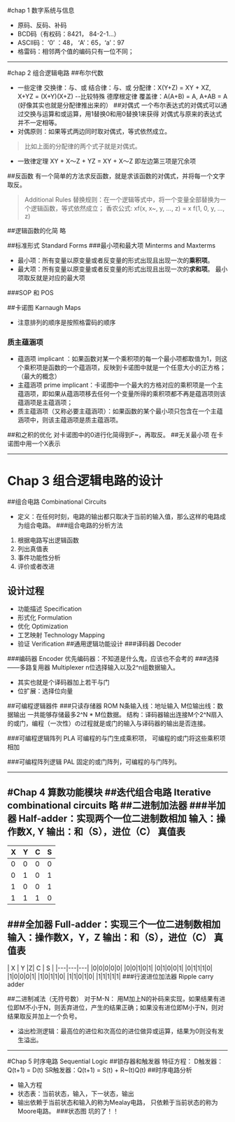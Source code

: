 #chap 1 数字系统与信息
* 原码、反码、补码
* BCD码（有权码：8421， 84-2-1...）
* ASCII码： ‘0’ ：48， ‘A’：65，‘a’：97
* 格雷码：相邻两个值的编码只有一位不同；

----------------------------------------------------------------------------------
#chap 2 组合逻辑电路
##布尔代数
* 一些定律
交换律：与、或 
结合律：与、或
分配律：X(Y+Z) = XY + XZ,  X+YZ = (X+Y)(X+Z)  --比较特殊
德摩根定律
覆盖律：A(A+B) = A,   A+AB = A (好像其实也就是分配律推出来的）
##对偶式
一个布尔表达式的对偶式可以通过交换与运算和或运算，用1替换0和用0替换1来获得
对偶式与原来的表达式并不一定相等。
* 对偶原则：如果等式两边同时取对偶式，等式依然成立。
> 比如上面的分配律的两个式子就是对偶式。

* 一致律定理
XY + X～Z + YZ = XY + X～Z
即左边第三项是冗余项

##反函数
有一个简单的方法求反函数，就是求该函数的对偶式，并将每一个文字取反。

> Additional Rules
> 替换规则：在一个逻辑等式中，将一个变量全部替换为一个逻辑函数，等式依然成立；
> 香农公式: xf(x, x~, y, ..., z) = x f(1, 0, y, ..., z)

##逻辑函数的化简
略

##标准形式 Standard Forms
###最小项和最大项 Minterms and Maxterms
* 最小项：所有变量以原变量或者反变量的形式出现且出现一次的**乘积项**。
* 最大项：所有变量以原变量或者反变量的形式出现且出现一次的**求和项**。
最小项取反就是对应的最大项

###SOP 和 POS

##卡诺图 Karnaugh Maps
* 注意排列的顺序是按照格雷码的顺序
### 质主蕴涵项
* 蕴涵项 implicant ：如果函数对某一个乘积项的每一个最小项都取值为1，则这个乘积项是函数的一个蕴涵项，反映到卡诺图中就是一个任意大小的正方格；（最大的概念）
* 主蕴涵项 prime implicant：卡诺图中一个最大的方格对应的乘积项是一个主蕴涵项，即如果从蕴涵项移去任何一个变量所得的乘积项都不再是蕴涵项则该蕴涵项是主蕴涵项；
* 质主蕴涵项（又称必要主蕴涵项）：如果函数的某个最小项只包含在一个主蕴涵项中，则该主蕴涵项是质主蕴涵项。

##和之积的优化
对卡诺图中的0进行化简得到F~，再取反。
##无关最小项
在卡诺图中用一个X表示

-----------------------------------------------------------------------------------------------------
# Chap 3 组合逻辑电路的设计
##组合电路 Combinational Circuits
* 定义：在任何时刻，电路的输出都只取决于当前的输入值，那么这样的电路成为组合电路。
###组合电路的分析方法
1. 根据电路写出逻辑函数
2. 列出真值表
3. 事件功能性分析
4. 评价或者改进

## 设计过程
* 功能描述 Specification
* 形式化 Formulation
* 优化 Optimization
* 工艺映射 Technology Mapping
* 验证 Verification
##通用逻辑功能设计
###译码器 Decoder

###编码器 Encoder
优先编码器：不知道是什么鬼，应该也不会考的
###选择——多路复用器 Multiplexer
n位选择输入以及2^n组数据输入。
* 其实也就是个译码器加上若干与门
* 位扩展：选择位向量

##可编程逻辑器件
###只读存储器 ROM
N条输入线：地址输入
M位输出线：数据输出
一共能够存储最多2^N * M位数据。
结构：译码器输出连接M个2^N扇入的或门，编程（一次性）の过程就是或门的输入与译码器的输出是否连接。

###可编程逻辑阵列 PLA
可编程的与门生成乘积项， 可编程的或门将这些乘积项相加

###可编程阵列逻辑 PAL
固定的或门阵列，可编程的与门阵列。


------------------------------------------------------------------
#Chap 4 算数功能模块
##迭代组合电路 Iterative combinational circuits
**略**
##二进制加法器
###半加器 Half-adder：实现两个一位二进制数相加
输入：操作数X, Y
输出：和（S），进位（C）
真值表
----------
| X | Y | C | S |
|---|---|---|---|
|0|0|0|0|
|0|1|0|1|
|1|0|0|1|
|1|1|1|0| 
###全加器 Full-adder：实现三个一位二进制数相加
输入：操作数X，Y，Z
输出：和（S），进位（C）
真值表
------------
| X | Y |Z| C | S |
|---|---|---|
|0|0|0|0|0|
|0|0|1|0|1|
|0|1|0|0|1|
|0|1|1|1|0|
|1|0|0|0|1|
|1|0|1|1|0| 
|1|1|0|1|0| 
|1|1|1|1|1| 
###行波进位加法器 Ripple carry adder

##二进制减法（无符号数）
对于M-N：
用M加上N的补码来实现，如果结果有进位即M不小于N，则丢弃进位，产生的结果正确；如果没有进位即M小于N，则对结果取反并加上一个负号。
* 溢出检测逻辑：最高位的进位和次高位的进位做异或运算，结果为0则没有发生溢出。

-------------------------------------------------------------------------------------------------------------------------------------------------
#Chap 5 时序电路 Sequential Logic
##锁存器和触发器
特征方程：
D触发器：Q(t+1) = D(t)
SR触发器：Q(t+1) = S(t) + R~(t)Q(t)
##时序电路分析
* 输入方程
* 状态表：当前状态，输入，下一状态，输出
* 输出依赖于当前状态和输入的称为Mealay电路， 只依赖于当前状态的称为Moore电路。
###状态图
坑的了！！

